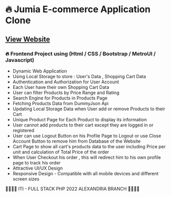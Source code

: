 # 🔥 Jumia E-commerce Application Clone
## [View Website](https://jumiacloneiti.netlify.app/)
### 🔥 Frontend Project using (Html / CSS / Bootstrap / MetroUI / Javascript)

- Dynamic Web Application
- Using Local Storage to store : User's Data , Shopping Cart Data  
- Authentication and Authorization for User Account
- Each User have their own Shopping Cart Data
- User can filter Products by Price Range and Rating
- Search Engine for Products in Products Page
- Fetching Products Data from DummyJson Api
- Updating Local Storage Data when User add or remove Products to their Cart
- Unique Product Page for Each Product to display its information
- User cannot add products to their cart except they are logged in or registered
- User can use Logout Button on his Profile Page to Logout or use Close Account Button to remove him from Database of the Website
- Cart Page to show all cart's products data to the user including Price per unit and calculation of Total Price of the order
- When User Checkout his order , this will redirect him to his own profile page to track his order
- Attractive UI/UX Design
- Responsive Design - Compatible with all mobile devices and different screen sizes 


💙💙💙💙 ITI - FULL STACK PHP 2022 ALEXANDRIA BRANCH 💙💙💙💙
